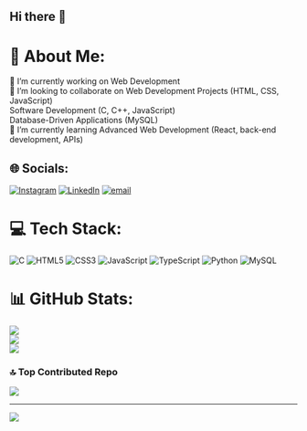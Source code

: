 ## Hi there 👋

# 💫 About Me:
🔭 I’m currently working on Web Development<br>👯 I’m looking to collaborate on Web Development Projects (HTML, CSS, JavaScript)<br>Software Development (C, C++, JavaScript)<br>Database-Driven Applications (MySQL)<br>🌱 I’m currently learning Advanced Web Development (React, back-end development, APIs)


## 🌐 Socials:
[![Instagram](https://img.shields.io/badge/Instagram-%23E4405F.svg?logo=Instagram&logoColor=white)](https://instagram.com/https://www.instagram.com/crazy__verma/) [![LinkedIn](https://img.shields.io/badge/LinkedIn-%230077B5.svg?logo=linkedin&logoColor=white)](https://linkedin.com/in/www.linkedin.com/in/pankaj-verma-b73930273) [![email](https://img.shields.io/badge/Email-D14836?logo=gmail&logoColor=white)](mailto:pankajv91505@gmail.com) 

# 💻 Tech Stack:
![C](https://img.shields.io/badge/c-%2300599C.svg?style=flat&logo=c&logoColor=white) ![HTML5](https://img.shields.io/badge/html5-%23E34F26.svg?style=flat&logo=html5&logoColor=white) ![CSS3](https://img.shields.io/badge/css3-%231572B6.svg?style=flat&logo=css3&logoColor=white) ![JavaScript](https://img.shields.io/badge/javascript-%23323330.svg?style=flat&logo=javascript&logoColor=%23F7DF1E) ![TypeScript](https://img.shields.io/badge/typescript-%23007ACC.svg?style=flat&logo=typescript&logoColor=white) ![Python](https://img.shields.io/badge/python-3670A0?style=flat&logo=python&logoColor=ffdd54) ![MySQL](https://img.shields.io/badge/mysql-4479A1.svg?style=flat&logo=mysql&logoColor=white)
# 📊 GitHub Stats:
![](https://github-readme-stats.vercel.app/api?username=PankajV91505&theme=dark&hide_border=false&include_all_commits=false&count_private=false)<br/>
![](https://github-readme-streak-stats.herokuapp.com/?user=PankajV91505&theme=dark&hide_border=false)<br/>
![](https://github-readme-stats.vercel.app/api/top-langs/?username=PankajV91505&theme=dark&hide_border=false&include_all_commits=false&count_private=false&layout=compact)


### 🔝 Top Contributed Repo
![](https://github-contributor-stats.vercel.app/api?username=PankajV91505&limit=5&theme=dark&combine_all_yearly_contributions=true)

---
[![](https://visitcount.itsvg.in/api?id=PankajV91505&icon=0&color=0)](https://visitcount.itsvg.in)

<!-- Proudly created with GPRM ( https://gprm.itsvg.in ) -->
